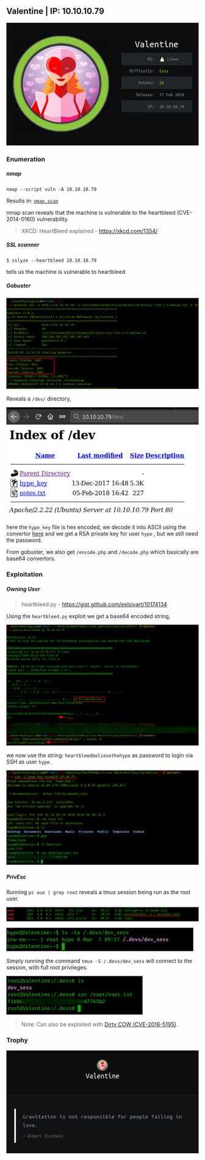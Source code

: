 ## Valentine | IP: 10.10.10.79

![Machine info card](machine.png)


### Enumeration

##### nmap

```
nmap --script vuln -A 10.10.10.79
```

Results in: [`nmap.scan`](nmap.scan)

nmap scan reveals that the machine is vulnerable to the heartbleed (CVE-2014-0160)  vulnerability.

> XKCD: HeartBleed explained - https://xkcd.com/1354/


##### SSL scanner

```
$ sslyze --heartbleed 10.10.10.79
```

tells us the machine is vulnerable to heartbleed

##### Gobuster

![](1.1.png)

Reveals a `/dev/` directory,

![](1.2.png)

here the `hype_key` file is hex encoded, we decode it into ASCII using the convertor [here](https://www.rapidtables.com/convert/number/hex-to-ascii.html) and we get a RSA private key for user `hype` , but we still need the password.

From gobuster, we also get `/encode.php` and `/decode.php` which basically are base64 convertors.


### Exploitation

##### Owning User

> heartbleed.py - https://gist.github.com/eelsivart/10174134

Using the `heartbleed.py` exploit we get a base64 encoded string,

![](2.1.png)

we now use the string: `heartbleedbelievethehype` as password to login via SSH as user `hype`.

![](2.2.png)

##### PrivEsc

Running ​`ps aux | grep root`​ reveals a tmux session being run as the root user.

![](2.3.png)

![](2.4.png)

Simply running the command ​`tmux -S /.devs/dev_sess`​ will connect to the session, with full root
privileges.

![](2.5.png)

> Note: Can also be exploited with [Dirty COW (CVE-2016-5195)](https://dirtycow.ninja/).

### Trophy

![Trophy](trophy.png)